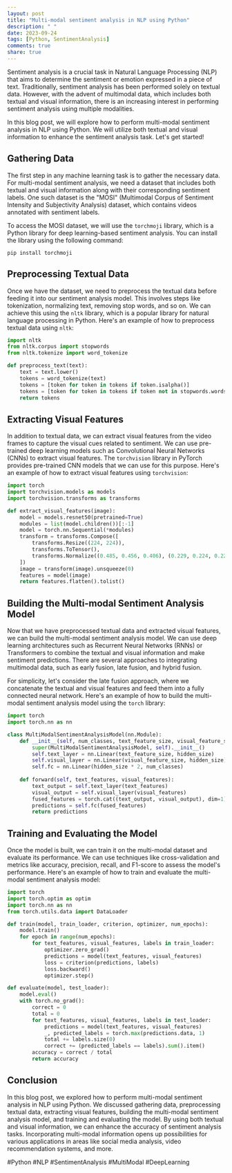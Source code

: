 ```yaml
---
layout: post
title: "Multi-modal sentiment analysis in NLP using Python"
description: " "
date: 2023-09-24
tags: [Python, SentimentAnalysis]
comments: true
share: true
---
```


Sentiment analysis is a crucial task in Natural Language Processing (NLP) that aims to determine the sentiment or emotion expressed in a piece of text. Traditionally, sentiment analysis has been performed solely on textual data. However, with the advent of multimodal data, which includes both textual and visual information, there is an increasing interest in performing sentiment analysis using multiple modalities.

In this blog post, we will explore how to perform multi-modal sentiment analysis in NLP using Python. We will utilize both textual and visual information to enhance the sentiment analysis task. Let's get started!

## Gathering Data

The first step in any machine learning task is to gather the necessary data. For multi-modal sentiment analysis, we need a dataset that includes both textual and visual information along with their corresponding sentiment labels. One such dataset is the "MOSI" (Multimodal Corpus of Sentiment Intensity and Subjectivity Analysis) dataset, which contains videos annotated with sentiment labels.

To access the MOSI dataset, we will use the `torchmoji` library, which is a Python library for deep learning-based sentiment analysis. You can install the library using the following command:

```
pip install torchmoji
```

## Preprocessing Textual Data

Once we have the dataset, we need to preprocess the textual data before feeding it into our sentiment analysis model. This involves steps like tokenization, normalizing text, removing stop words, and so on. We can achieve this using the `nltk` library, which is a popular library for natural language processing in Python. Here's an example of how to preprocess textual data using `nltk`:

```python
import nltk
from nltk.corpus import stopwords
from nltk.tokenize import word_tokenize

def preprocess_text(text):
    text = text.lower()
    tokens = word_tokenize(text)
    tokens = [token for token in tokens if token.isalpha()]
    tokens = [token for token in tokens if token not in stopwords.words('english')]
    return tokens
```

## Extracting Visual Features

In addition to textual data, we can extract visual features from the video frames to capture the visual cues related to sentiment. We can use pre-trained deep learning models such as Convolutional Neural Networks (CNNs) to extract visual features. The `torchvision` library in PyTorch provides pre-trained CNN models that we can use for this purpose. Here's an example of how to extract visual features using `torchvision`:

```python
import torch
import torchvision.models as models
import torchvision.transforms as transforms

def extract_visual_features(image):
    model = models.resnet50(pretrained=True)
    modules = list(model.children())[:-1]
    model = torch.nn.Sequential(*modules)
    transform = transforms.Compose([
        transforms.Resize((224, 224)),
        transforms.ToTensor(),
        transforms.Normalize((0.485, 0.456, 0.406), (0.229, 0.224, 0.225))
    ])
    image = transform(image).unsqueeze(0)
    features = model(image)
    return features.flatten().tolist()
```

## Building the Multi-modal Sentiment Analysis Model

Now that we have preprocessed textual data and extracted visual features, we can build the multi-modal sentiment analysis model. We can use deep learning architectures such as Recurrent Neural Networks (RNNs) or Transformers to combine the textual and visual information and make sentiment predictions. There are several approaches to integrating multimodal data, such as early fusion, late fusion, and hybrid fusion.

For simplicity, let's consider the late fusion approach, where we concatenate the textual and visual features and feed them into a fully connected neural network. Here's an example of how to build the multi-modal sentiment analysis model using the `torch` library:

```python
import torch
import torch.nn as nn

class MultiModalSentimentAnalysisModel(nn.Module):
    def __init__(self, num_classes, text_feature_size, visual_feature_size, hidden_size):
        super(MultiModalSentimentAnalysisModel, self).__init__()
        self.text_layer = nn.Linear(text_feature_size, hidden_size)
        self.visual_layer = nn.Linear(visual_feature_size, hidden_size)
        self.fc = nn.Linear(hidden_size * 2, num_classes)
    
    def forward(self, text_features, visual_features):
        text_output = self.text_layer(text_features)
        visual_output = self.visual_layer(visual_features)
        fused_features = torch.cat((text_output, visual_output), dim=1)
        predictions = self.fc(fused_features)
        return predictions
```

## Training and Evaluating the Model

Once the model is built, we can train it on the multi-modal dataset and evaluate its performance. We can use techniques like cross-validation and metrics like accuracy, precision, recall, and F1-score to assess the model's performance. Here's an example of how to train and evaluate the multi-modal sentiment analysis model:

```python
import torch
import torch.optim as optim
import torch.nn as nn
from torch.utils.data import DataLoader

def train(model, train_loader, criterion, optimizer, num_epochs):
    model.train()
    for epoch in range(num_epochs):
        for text_features, visual_features, labels in train_loader:
            optimizer.zero_grad()
            predictions = model(text_features, visual_features)
            loss = criterion(predictions, labels)
            loss.backward()
            optimizer.step()

def evaluate(model, test_loader):
    model.eval()
    with torch.no_grad():
        correct = 0
        total = 0
        for text_features, visual_features, labels in test_loader:
            predictions = model(text_features, visual_features)
            _, predicted_labels = torch.max(predictions.data, 1)
            total += labels.size(0)
            correct += (predicted_labels == labels).sum().item()
        accuracy = correct / total
        return accuracy
```

## Conclusion

In this blog post, we explored how to perform multi-modal sentiment analysis in NLP using Python. We discussed gathering data, preprocessing textual data, extracting visual features, building the multi-modal sentiment analysis model, and training and evaluating the model. By using both textual and visual information, we can enhance the accuracy of sentiment analysis tasks. Incorporating multi-modal information opens up possibilities for various applications in areas like social media analysis, video recommendation systems, and more.

#Python #NLP #SentimentAnalysis #MultiModal #DeepLearning